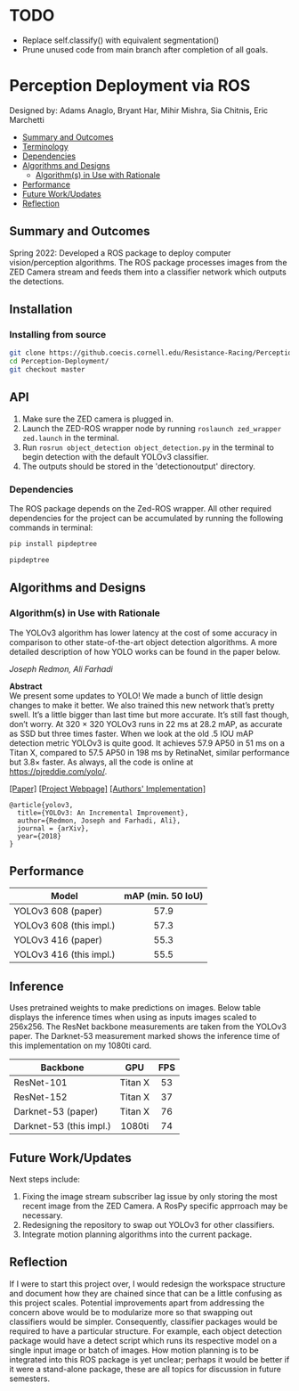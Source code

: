 # TODO
- Replace self.classify() with equivalent segmentation()
- Prune unused code from main branch after completion of all goals.


# Perception Deployment via ROS
Designed by: Adams Anaglo, Bryant Har, Mihir Mishra, Sia Chitnis, Eric Marchetti

- [Summary and Outcomes](#summary-and-outcomes-)
- [Terminology](#terminology-)
- [Dependencies](#dependencies-)
- [Algorithms and Designs](#algorithms-and-designs-)
  - [Algorithm(s) in Use with Rationale](#algorithm-in-use-with-rationale-)
- [Performance](#performance-)
- [Future Work/Updates](#future-work-)
- [Reflection](#reflection-)

## Summary and Outcomes <a name=“summary-and-outcomes”></a>
Spring 2022: Developed a ROS package to deploy computer vision/perception algorithms. The ROS package processes images from the ZED Camera stream and feeds them into a classifier network which outputs the detections.

## Installation
### Installing from source

```bash
git clone https://github.coecis.cornell.edu/Resistance-Racing/Perception-Deployment.git
cd Perception-Deployment/
git checkout master
```

## API

1. Make sure the ZED camera is plugged in.
2. Launch the ZED-ROS wrapper node by running ```roslaunch zed_wrapper zed.launch``` in the terminal.
3. Run ```rosrun object_detection object_detection.py``` in the terminal to begin detection with the default YOLOv3 classifier.
4. The outputs should be stored in the 'detectionoutput' directory.


### Dependencies <a name=“dependencies”></a>

The ROS package depends on the Zed-ROS wrapper. All other required dependencies for the project can be accumulated by running the following commands in terminal:

```bash
pip install pipdeptree
```
```bash
pipdeptree
```


## Algorithms and Designs <a name=“algorithms-and-designs”></a>
### Algorithm(s) in Use with Rationale <a name=“algorithm-in-use-with-rationale”></a>

The YOLOv3 algorithm has lower latency at the cost of some accuracy in comparison to other state-of-the-art object detection algorithms. A more detailed description of how YOLO works can be found in the paper below.

_Joseph Redmon, Ali Farhadi_ <br>

**Abstract** <br>
We present some updates to YOLO! We made a bunch
of little design changes to make it better. We also trained
this new network that’s pretty swell. It’s a little bigger than
last time but more accurate. It’s still fast though, don’t
worry. At 320 × 320 YOLOv3 runs in 22 ms at 28.2 mAP,
as accurate as SSD but three times faster. When we look
at the old .5 IOU mAP detection metric YOLOv3 is quite
good. It achieves 57.9 AP50 in 51 ms on a Titan X, compared
to 57.5 AP50 in 198 ms by RetinaNet, similar performance
but 3.8× faster. As always, all the code is online at
https://pjreddie.com/yolo/.

[[Paper]](https://pjreddie.com/media/files/papers/YOLOv3.pdf) [[Project Webpage]](https://pjreddie.com/darknet/yolo/) [[Authors' Implementation]](https://github.com/pjreddie/darknet)

```
@article{yolov3,
  title={YOLOv3: An Incremental Improvement},
  author={Redmon, Joseph and Farhadi, Ali},
  journal = {arXiv},
  year={2018}
}
```

## Performance <a name=“performance”></a>

| Model                   | mAP (min. 50 IoU) |
| ----------------------- |:-----------------:|
| YOLOv3 608 (paper)      | 57.9              |
| YOLOv3 608 (this impl.) | 57.3              |
| YOLOv3 416 (paper)      | 55.3              |
| YOLOv3 416 (this impl.) | 55.5              |

## Inference
Uses pretrained weights to make predictions on images. Below table displays the inference times when using as inputs images scaled to 256x256. The ResNet backbone measurements are taken from the YOLOv3 paper. The Darknet-53 measurement marked shows the inference time of this implementation on my 1080ti card.

| Backbone                | GPU      | FPS      |
| ----------------------- |:--------:|:--------:|
| ResNet-101              | Titan X  | 53       |
| ResNet-152              | Titan X  | 37       |
| Darknet-53 (paper)      | Titan X  | 76       |
| Darknet-53 (this impl.) | 1080ti   | 74       |


## Future Work/Updates <a name=“future-work”></a>

Next steps include:
1. Fixing the image stream subscriber lag issue by only storing the most recent image from the ZED Camera. A RosPy specific apprroach may be necessary.
2. Redesigning the repository to swap out YOLOv3 for other classifiers.
3. Integrate motion planning algorithms into the current package.


## Reflection <a name=“reflection”></a>
If I were to start this project over, I would redesign the workspace structure and document how they are chained since that can be a little confusing as this project scales.
Potential improvements apart from addressing the concern above would be to modularize more so that swapping out classifiers would be simpler. Consequently, classifier packages would be required to have a particular structure. For example, each object detection package would have a detect script which runs its respective model on a single input image or batch of images. How motion planning is to be integrated into this ROS package is 
yet unclear; perhaps it would be better if it were a stand-alone package, these are all topics for discussion in future semesters.
